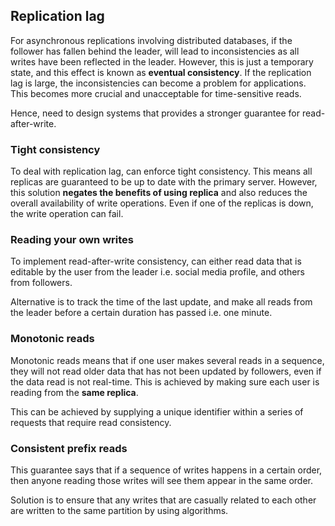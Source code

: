 ## Replication lag

For asynchronous replications involving distributed databases, if the follower has fallen behind the leader, will lead to inconsistencies as all writes have been reflected in the leader. However, this is just a temporary state, and this effect is known as **eventual consistency**. If the replication lag is large, the inconsistencies can become a problem for applications. This becomes more crucial and unacceptable for time-sensitive reads.

Hence, need to design systems that provides a stronger guarantee for read-after-write.

### Tight consistency

To deal with replication lag, can enforce tight consistency. This means all replicas are guaranteed to be up to date with the primary server. However, this solution **negates the benefits of using replica** and also reduces the overall availability of write operations. Even if one of the replicas is down, the write operation can fail.

### Reading your own writes

To implement read-after-write consistency, can either read data that is editable by the user from the leader i.e. social media profile, and others from followers.

Alternative is to track the time of the last update, and make all reads from the leader before a certain duration has passed i.e. one minute.

### Monotonic reads

Monotonic reads means that if one user makes several reads in a sequence, they will not read older data that has not been updated by followers, even if the data read is not real-time. This is achieved by making sure each user is reading from the **same replica**.

This can be achieved by supplying a unique identifier within a series of requests that require read consistency.

### Consistent prefix reads

This guarantee says that if a sequence of writes happens in a certain order, then anyone reading those writes will see them appear in the same order.

Solution is to ensure that any writes that are casually related to each other are written to the same partition by using algorithms.
